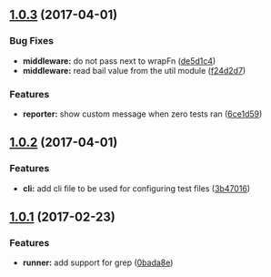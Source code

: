 <a name="1.0.3"></a>
## [1.0.3](https://github.com/thetutlage/japa/compare/v1.0.2...v1.0.3) (2017-04-01)


### Bug Fixes

* **middleware:** do not pass next to wrapFn ([de5d1c4](https://github.com/thetutlage/japa/commit/de5d1c4))
* **middleware:** read bail value from the util module ([f24d2d7](https://github.com/thetutlage/japa/commit/f24d2d7))


### Features

* **reporter:** show custom message when zero tests ran ([6ce1d59](https://github.com/thetutlage/japa/commit/6ce1d59))



<a name="1.0.2"></a>
## [1.0.2](https://github.com/thetutlage/japa/compare/v1.0.1...v1.0.2) (2017-04-01)


### Features

* **cli:** add cli file to be used for configuring test files ([3b47016](https://github.com/thetutlage/japa/commit/3b47016))



<a name="1.0.1"></a>
## [1.0.1](https://github.com/thetutlage/japa/compare/v1.0.0...v1.0.1) (2017-02-23)


### Features

* **runner:** add support for grep ([0bada8e](https://github.com/thetutlage/japa/commit/0bada8e))




